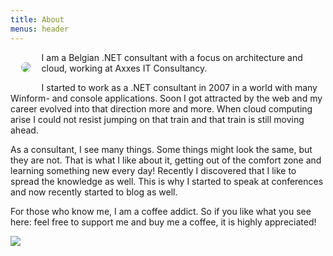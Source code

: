 ```yaml
---
title: About
menus: header
---
```

<div class="circular--portrait">
<img style="float: left; margin:1.2em; border-radius: 50%; max-width:15em" src="https://sessionize.com/image/c692-400o400o2-9c2j4mybfFsRGXj3qTwykm.jpeg">
</div>
I am a Belgian .NET consultant with a focus on architecture and cloud, working at Axxes IT Consultancy.  

I started to work as a .NET consultant in 2007 in a world with many Winform- and console applications. Soon I got attracted by the web and my career evolved into that direction more and more. When cloud computing arise I could not resist jumping on that train and that train is still moving ahead.

As a consultant, I see many things. Some things might look the same, but they are not. That is what I like about it, getting out of the comfort zone and learning something new every day! Recently I discovered that I like to spread the knowledge as well. This is why I started to speak at conferences and now recently started to blog as well. 

For those who know me, I am a coffee addict. So if you like what you see here: feel free to support me and buy me a coffee, it is highly appreciated! 

<a href="https://www.buymeacoffee.com/robvanpamel"><img src="https://img.buymeacoffee.com/button-api/?text=Buy me a coffee!&emoji=&slug=robvanpamel&button_colour=FFDD00&font_colour=000000&font_family=Cookie&outline_colour=000000&coffee_colour=ffffff" /></a>